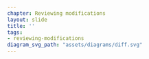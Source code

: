 ```yaml
---
chapter: Reviewing modifications
layout: slide
title: ''
tags:
- reviewing-modifications
diagram_svg_path: "assets/diagrams/diff.svg"
---
```

